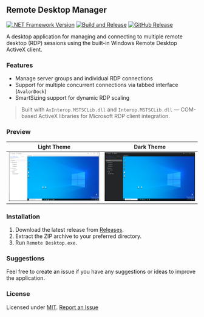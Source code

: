 ## Remote Desktop Manager

[![.NET Framework Version](https://img.shields.io/badge/.NET%20Framework-4.7-blue.svg)]()
[![Build and Release](https://github.com/Rckov/Remote-Desktop/actions/workflows/dotnet-desktop.yml/badge.svg)](https://github.com/Rckov/Remote-Desktop/actions/workflows/dotnet-desktop.yml)
[![GitHub Release](https://img.shields.io/github/v/release/Rckov/Remote-Desktop)](https://github.com/Rckov/Remote-Desktop/releases/latest)

A desktop application for managing and connecting to multiple remote desktop (RDP) sessions using the built-in Windows Remote Desktop ActiveX client.

### Features

- Manage server groups and individual RDP connections
- Support for multiple concurrent connections via tabbed interface (`AvalonDock`)
- SmartSizing support for dynamic RDP scaling

> Built with `AxInterop.MSTSCLib.dll` and `Interop.MSTSCLib.dll` — COM-based ActiveX libraries for Microsoft RDP client integration.

### Preview
| Light Theme | Dark Theme |
|------------|-------------|
| ![Dark Theme](images/preview-light.png) | ![Light Theme](images/preview-dark.png) |

### Installation
1. Download the latest release from [Releases](https://github.com/Rckov/Remote-Desktop/releases/latest).
2. Extract the ZIP archive to your preferred directory.
3. Run `Remote Desktop.exe`.  

### Suggestions
Feel free to create an issue if you have any suggestions or ideas to improve the application.

### License
Licensed under [MIT](LICENSE). [Report an Issue](https://github.com/Rckov/Xslt-Editor/issues)

